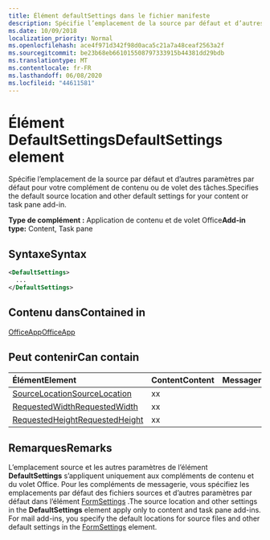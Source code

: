 ```yaml
---
title: Élément defaultSettings dans le fichier manifeste
description: Spécifie l’emplacement de la source par défaut et d’autres paramètres par défaut pour votre complément de contenu ou de volet des tâches.
ms.date: 10/09/2018
localization_priority: Normal
ms.openlocfilehash: ace4f971d342f98d0aca5c21a7a48ceaf2563a2f
ms.sourcegitcommit: be23b68eb661015508797333915b44381dd29bdb
ms.translationtype: MT
ms.contentlocale: fr-FR
ms.lasthandoff: 06/08/2020
ms.locfileid: "44611581"
---
```

# <a name="defaultsettings-element"></a><span data-ttu-id="62c76-103">Élément DefaultSettings</span><span class="sxs-lookup"><span data-stu-id="62c76-103">DefaultSettings element</span></span>

<span data-ttu-id="62c76-104">Spécifie l’emplacement de la source par défaut et d’autres paramètres par défaut pour votre complément de contenu ou de volet des tâches.</span><span class="sxs-lookup"><span data-stu-id="62c76-104">Specifies the default source location and other default settings for your content or task pane add-in.</span></span>

<span data-ttu-id="62c76-105">**Type de complément :** Application de contenu et de volet Office</span><span class="sxs-lookup"><span data-stu-id="62c76-105">**Add-in type:** Content, Task pane</span></span>

## <a name="syntax"></a><span data-ttu-id="62c76-106">Syntaxe</span><span class="sxs-lookup"><span data-stu-id="62c76-106">Syntax</span></span>

```XML
<DefaultSettings>
  ...
</DefaultSettings>
```

## <a name="contained-in"></a><span data-ttu-id="62c76-107">Contenu dans</span><span class="sxs-lookup"><span data-stu-id="62c76-107">Contained in</span></span>

[<span data-ttu-id="62c76-108">OfficeApp</span><span class="sxs-lookup"><span data-stu-id="62c76-108">OfficeApp</span></span>](officeapp.md)

## <a name="can-contain"></a><span data-ttu-id="62c76-109">Peut contenir</span><span class="sxs-lookup"><span data-stu-id="62c76-109">Can contain</span></span>

|<span data-ttu-id="62c76-110">**Élément**</span><span class="sxs-lookup"><span data-stu-id="62c76-110">**Element**</span></span>|<span data-ttu-id="62c76-111">**Content**</span><span class="sxs-lookup"><span data-stu-id="62c76-111">**Content**</span></span>|<span data-ttu-id="62c76-112">**Messagerie**</span><span class="sxs-lookup"><span data-stu-id="62c76-112">**Mail**</span></span>|<span data-ttu-id="62c76-113">**TaskPane**</span><span class="sxs-lookup"><span data-stu-id="62c76-113">**TaskPane**</span></span>|
|:-----|:-----|:-----|:-----|
|[<span data-ttu-id="62c76-114">SourceLocation</span><span class="sxs-lookup"><span data-stu-id="62c76-114">SourceLocation</span></span>](sourcelocation.md)|<span data-ttu-id="62c76-115">x</span><span class="sxs-lookup"><span data-stu-id="62c76-115">x</span></span>||<span data-ttu-id="62c76-116">x</span><span class="sxs-lookup"><span data-stu-id="62c76-116">x</span></span>|
|[<span data-ttu-id="62c76-117">RequestedWidth</span><span class="sxs-lookup"><span data-stu-id="62c76-117">RequestedWidth</span></span>](requestedwidth.md)|<span data-ttu-id="62c76-118">x</span><span class="sxs-lookup"><span data-stu-id="62c76-118">x</span></span>|||
|[<span data-ttu-id="62c76-119">RequestedHeight</span><span class="sxs-lookup"><span data-stu-id="62c76-119">RequestedHeight</span></span>](requestedheight.md)|<span data-ttu-id="62c76-120">x</span><span class="sxs-lookup"><span data-stu-id="62c76-120">x</span></span>|||

## <a name="remarks"></a><span data-ttu-id="62c76-121">Remarques</span><span class="sxs-lookup"><span data-stu-id="62c76-121">Remarks</span></span>

<span data-ttu-id="62c76-122">L’emplacement source et les autres paramètres de l’élément **DefaultSettings** s’appliquent uniquement aux compléments de contenu et du volet Office. Pour les compléments de messagerie, vous spécifiez les emplacements par défaut des fichiers sources et d’autres paramètres par défaut dans l’élément [FormSettings](formsettings.md) .</span><span class="sxs-lookup"><span data-stu-id="62c76-122">The source location and other settings in the **DefaultSettings** element apply only to content and task pane add-ins. For mail add-ins, you specify the default locations for source files and other default settings in the [FormSettings](formsettings.md) element.</span></span>

